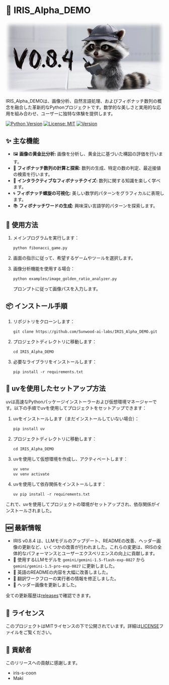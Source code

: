 # 🚀 IRIS_Alpha_DEMO

![Project Logo](https://raw.githubusercontent.com/Sunwood-ai-labs/IRIS_Alpha_DEMO/main/docs/release_notes/header_image/release_header_latest.png)

IRIS_Alpha_DEMOは、画像分析、自然言語処理、およびフィボナッチ数列の概念を融合した革新的なPythonプロジェクトです。数学的な美しさと実用的な応用を組み合わせ、ユーザーに独特な体験を提供します。

[![Python Version](https://img.shields.io/badge/python-3.9-blue.svg)](https://www.python.org/downloads/release/python-390/)
[![License: MIT](https://img.shields.io/badge/License-MIT-yellow.svg)](https://opensource.org/licenses/MIT)
[![Version](https://img.shields.io/badge/version-0.8.4-green.svg)](https://github.com/Sunwood-ai-labs/IRIS_Alpha_DEMO/releases)


## ✨ 主な機能

- 🖼️ **画像の黄金比分析:** 画像を分析し、黄金比に基づいた構図の評価を行います。
- 🔢 **フィボナッチ数列の計算と探索:** 数列の生成、特定の数の判定、最近接値の検索を行います。
- 🧠 **インタラクティブなフィボナッチクイズ:** 数列に関する知識を楽しく学べます。
- 🌀 **フィボナッチ螺旋の可視化:** 美しい数学的パターンをグラフィカルに表現します。
- 📚 **フィボナッチワードの生成:** 興味深い言語学的パターンを探索します。


## 🔧 使用方法

1. メインプログラムを実行します：
   ```
   python fibonacci_game.py
   ```

2. 画面の指示に従って、希望するゲームやツールを選択します。

3. 画像分析機能を使用する場合：
   ```
   python examples/image_golden_ratio_analyzer.py
   ```
   プロンプトに従って画像パスを入力します。


## 📦 インストール手順

1. リポジトリをクローンします：
   ```
   git clone https://github.com/Sunwood-ai-labs/IRIS_Alpha_DEMO.git
   ```

2. プロジェクトディレクトリに移動します：
   ```
   cd IRIS_Alpha_DEMO
   ```

3. 必要なライブラリをインストールします：
   ```
   pip install -r requirements.txt 
   ```

## 🚀 uvを使用したセットアップ方法

uvは高速なPythonパッケージインストーラーおよび仮想環境マネージャーです。以下の手順でuvを使用してプロジェクトをセットアップできます：

1. uvをインストールします（まだインストールしていない場合）：
   ```
   pip install uv
   ```

2. プロジェクトディレクトリに移動します：
   ```
   cd IRIS_Alpha_DEMO
   ```

3. uvを使用して仮想環境を作成し、アクティベートします：
   ```
   uv venv
   uv venv activate
   ```

4. uvを使用して依存関係をインストールします：
   ```
   uv pip install -r requirements.txt
   ```

これで、uvを使用してプロジェクトの環境がセットアップされ、依存関係がインストールされました。


## 🆕 最新情報

- IRIS v0.8.4 は、LLMモデルのアップデート、READMEの改善、ヘッダー画像の更新など、いくつかの改善が行われました。これらの変更は、IRISの全体的なパフォーマンスとユーザーエクスペリエンスの向上に貢献します。
- 🚀 使用するLLMモデルを `gemini/gemini-1.5-flash-exp-0827` から `gemini/gemini-1.5-pro-exp-0827` に更新しました。
- 🚀 英語のREADMEの内容を大幅に改善しました。
- 🚀 翻訳ワークフローの実行者の情報を修正しました。
- 🚀 ヘッダー画像を更新しました。


全ての更新履歴は[releases](https://github.com/Sunwood-ai-labs/IRIS_Alpha_DEMO/releases)で確認できます。


## 📄 ライセンス

このプロジェクトはMITライセンスの下で公開されています。詳細は[LICENSE](LICENSE)ファイルをご覧ください。


## 🤝 貢献者

このリリースへの貢献に感謝します。

- iris-s-coon 
- Maki
